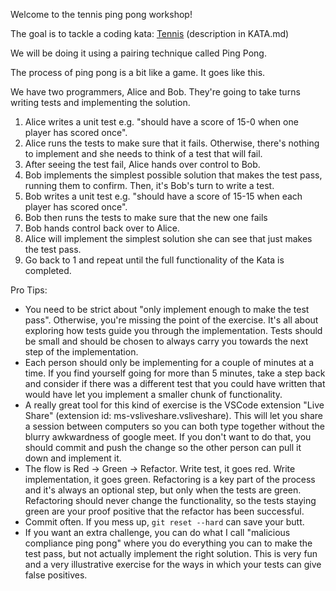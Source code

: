 Welcome to the tennis ping pong workshop!

The goal is to tackle a coding kata: [Tennis](https://codingdojo.org/kata/Tennis/) (description in KATA.md)

We will be doing it using a pairing technique called Ping Pong.

The process of ping pong is a bit like a game. It goes like this. 

We have two programmers, Alice and Bob. They're going to take turns writing tests and implementing the solution.

1. Alice writes a unit test e.g. "should have a score of 15-0 when one player has scored once".
2. Alice runs the tests to make sure that it fails. Otherwise, there's nothing to implement and she needs to think of a test that will fail.
3. After seeing the test fail, Alice hands over control to Bob.
4. Bob implements the simplest possible solution that makes the test pass, running them to confirm. Then, it's Bob's turn to write a test.
5. Bob writes a unit test e.g. "should have a score of 15-15 when each player has scored once".
6. Bob then runs the tests to make sure that the new one fails
7. Bob hands control back over to Alice.
8. Alice will implement the simplest solution she can see that just makes the test pass.
9. Go back to 1 and repeat until the full functionality of the Kata is completed.

Pro Tips:
- You need to be strict about "only implement enough to make the test pass". Otherwise, you're missing the point of the exercise. It's all about exploring how tests guide you through the implementation. Tests should be small and should be chosen to always carry you towards the next step of the implementation.
- Each person should only be implementing for a couple of minutes at a time. If you find yourself going for more than 5 minutes, take a step back and consider if there was a different test that you could have written that would have let you implement a smaller chunk of functionality.
- A really great tool for this kind of exercise is the VSCode extension "Live Share" (extension id: ms-vsliveshare.vsliveshare). This will let you share a session between computers so you can both type together without the blurry awkwardness of google meet. If you don't want to do that, you should commit and push the change so the other person can pull it down and implement it.
- The flow is Red -> Green -> Refactor. Write test, it goes red. Write implementation, it goes green. Refactoring is a key part of the process and it's always an optional step, but only when the tests are green. Refactoring should never change the functionality, so the tests staying green are your proof positive that the refactor has been successful.
- Commit often. If you mess up, `git reset --hard` can save your butt.
- If you want an extra challenge, you can do what I call "malicious compliance ping pong" where you do everything you can to make the test pass, but not actually implement the right solution. This is very fun and a very illustrative exercise for the ways in which your tests can give false positives.